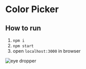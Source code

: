 # Color Picker

## How to run

1. `npm i`
1. `npm start`
1. open `localhost:3000` in browser

![eye dropper](https://i.ibb.co/Kpjmf5xq/eye-dropper.png)
